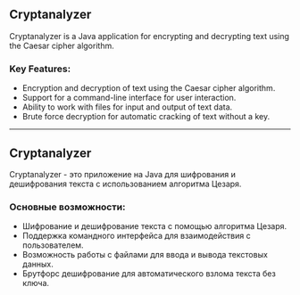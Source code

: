 ## Cryptanalyzer

Cryptanalyzer is a Java application for encrypting and decrypting text using the Caesar cipher algorithm.

### Key Features:

- Encryption and decryption of text using the Caesar cipher algorithm.
- Support for a command-line interface for user interaction.
- Ability to work with files for input and output of text data.
- Brute force decryption for automatic cracking of text without a key.

---

## Cryptanalyzer

Cryptanalyzer - это приложение на Java для шифрования и дешифрования текста с использованием алгоритма Цезаря.

### Основные возможности:

- Шифрование и дешифрование текста с помощью алгоритма Цезаря.
- Поддержка командного интерфейса для взаимодействия с пользователем.
- Возможность работы с файлами для ввода и вывода текстовых данных.
- Брутфорс дешифрование для автоматического взлома текста без ключа.
